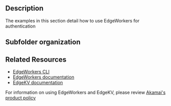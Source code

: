 ## Description
The examples in this section detail how to use EdgeWorkers for authentication

## Subfolder organization

## Related Resources
- [EdgeWorkers CLI](https://developer.akamai.com/cli/packages/edgeworkers.html)
- [EdgeWorkers documentation](https://techdocs.akamai.com/edgeworkers/docs)
- [EdgeKV documentation](https://techdocs.akamai.com/edgekv/docs)

For information on using EdgeWorkers and EdgeKV, please review [Akamai's product policy ](https://www.akamai.com/site/en/documents/akamai/2022/edgeworkers-and-edgekv-supplemental-product-policy.pdf)
